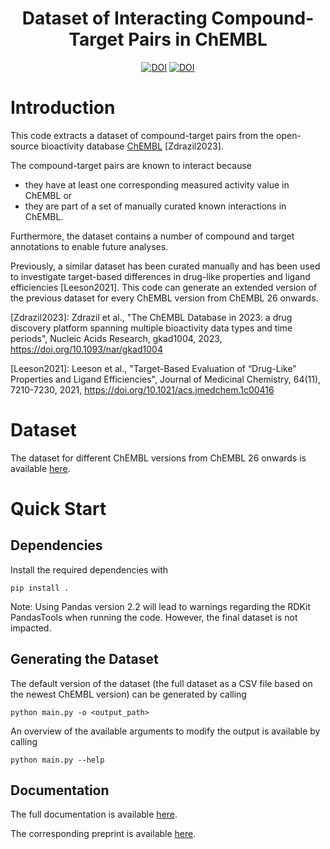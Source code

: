 <h1 align="center">
    Dataset of Interacting Compound-Target Pairs in ChEMBL
</h1>

<p align="center">
    <a href="https://zenodo.org/doi/10.5281/zenodo.10723114"><img src="https://zenodo.org/badge/550876229.svg" alt="DOI"></a>
    <a href="https://doi.org/10.5281/zenodo.10721939"><img src="https://zenodo.org/badge/DOI/10.5281/zenodo.10721939.svg" alt="DOI"></a>
</p>

# Introduction
This code extracts a dataset of compound-target pairs from the open-source bioactivity database [ChEMBL](https://www.ebi.ac.uk/chembl/) [Zdrazil2023]. 

The compound-target pairs are known to interact because 

- they have at least one corresponding measured activity value in ChEMBL or 
- they are part of a set of manually curated known interactions in ChEMBL.

Furthermore, the dataset contains a number of compound and target annotations to enable future analyses. 

Previously, a similar dataset has been curated manually and has been used to investigate target-based differences in drug-like properties and ligand efficiencies [Leeson2021]. 
This code can generate an extended version of the previous dataset for every ChEMBL version from ChEMBL 26 onwards.  

[Zdrazil2023]: Zdrazil et al., "The ChEMBL Database in 2023: a drug discovery platform spanning multiple bioactivity data types and time periods",
    Nucleic Acids Research, gkad1004, 2023, https://doi.org/10.1093/nar/gkad1004

[Leeson2021]: Leeson et al., "Target-Based Evaluation of “Drug-Like” Properties and Ligand Efficiencies", 
    Journal of Medicinal Chemistry, 64(11), 7210-7230, 2021, https://doi.org/10.1021/acs.jmedchem.1c00416

# Dataset
The dataset for different ChEMBL versions from ChEMBL 26 onwards is available [here](https://zenodo.org/doi/10.5281/zenodo.10721939).

# Quick Start
## Dependencies
Install the required dependencies with
```
pip install .
```

Note: Using Pandas version 2.2 will lead to warnings regarding the RDKit PandasTools when running the code. 
However, the final dataset is not impacted. 


## Generating the Dataset
The default version of the dataset (the full dataset as a CSV file based on the newest ChEMBL version) can be generated by calling 
```
python main.py -o <output_path>
```

An overview of the available arguments to modify the output is available by calling 

```
python main.py --help
```

## Documentation
The full documentation is available [here](https://chembl.github.io/compound_target_pairs_dataset/).

The corresponding preprint is available [here](https://doi.org/10.26434/chemrxiv-2024-vj70m-v2).
